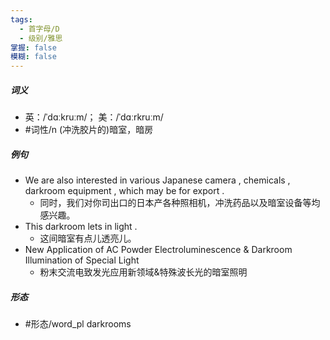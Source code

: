 ```yaml
---
tags:
  - 首字母/D
  - 级别/雅思
掌握: false
模糊: false
---
```

##### 词义
- 英：/ˈdɑːkruːm/； 美：/ˈdɑːrkruːm/
- #词性/n  (冲洗胶片的)暗室，暗房
##### 例句
- We are also interested in various Japanese camera , chemicals , darkroom equipment , which may be for export .
	- 同时，我们对你司出口的日本产各种照相机，冲洗药品以及暗室设备等均感兴趣。
- This darkroom lets in light .
	- 这间暗室有点儿透亮儿。
- New Application of AC Powder Electroluminescence & Darkroom Illumination of Special Light
	- 粉末交流电致发光应用新领域&特殊波长光的暗室照明
##### 形态
- #形态/word_pl darkrooms
